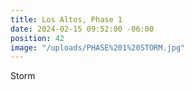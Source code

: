```yaml
---
title: Los Altos, Phase 1
date: 2024-02-15 09:52:00 -06:00
position: 42
image: "/uploads/PHASE%201%20STORM.jpg"
---
```


Storm